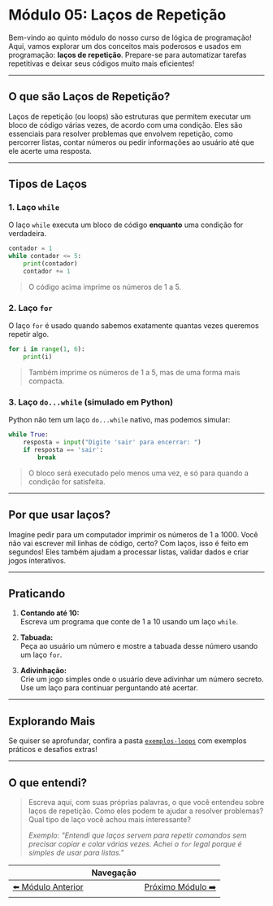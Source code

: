 # Módulo 05: Laços de Repetição

Bem-vindo ao quinto módulo do nosso curso de lógica de programação! Aqui, vamos explorar um dos conceitos mais poderosos e usados em programação: **laços de repetição**. Prepare-se para automatizar tarefas repetitivas e deixar seus códigos muito mais eficientes!

---

## O que são Laços de Repetição?

Laços de repetição (ou loops) são estruturas que permitem executar um bloco de código várias vezes, de acordo com uma condição. Eles são essenciais para resolver problemas que envolvem repetição, como percorrer listas, contar números ou pedir informações ao usuário até que ele acerte uma resposta.

---

## Tipos de Laços

### 1. **Laço `while`**

O laço `while` executa um bloco de código **enquanto** uma condição for verdadeira.

```python
contador = 1
while contador <= 5:
    print(contador)
    contador += 1
```

> O código acima imprime os números de 1 a 5.

### 2. **Laço `for`**

O laço `for` é usado quando sabemos exatamente quantas vezes queremos repetir algo.

```python
for i in range(1, 6):
    print(i)
```

> Também imprime os números de 1 a 5, mas de uma forma mais compacta.

### 3. **Laço `do...while` (simulado em Python)**

Python não tem um laço `do...while` nativo, mas podemos simular:

```python
while True:
    resposta = input("Digite 'sair' para encerrar: ")
    if resposta == 'sair':
        break
```

> O bloco será executado pelo menos uma vez, e só para quando a condição for satisfeita.

---

## Por que usar laços?

Imagine pedir para um computador imprimir os números de 1 a 1000. Você não vai escrever mil linhas de código, certo? Com laços, isso é feito em segundos! Eles também ajudam a processar listas, validar dados e criar jogos interativos.

---

## Praticando

1. **Contando até 10:**  
   Escreva um programa que conte de 1 a 10 usando um laço `while`.

2. **Tabuada:**  
   Peça ao usuário um número e mostre a tabuada desse número usando um laço `for`.

3. **Adivinhação:**  
   Crie um jogo simples onde o usuário deve adivinhar um número secreto. Use um laço para continuar perguntando até acertar.

---

## Explorando Mais

Se quiser se aprofundar, confira a pasta [`exemplos-loops`](./exemplos-loops/README.md) com exemplos práticos e desafios extras!

---

## O que entendi?

> Escreva aqui, com suas próprias palavras, o que você entendeu sobre laços de repetição. Como eles podem te ajudar a resolver problemas? Qual tipo de laço você achou mais interessante?  
>
> _Exemplo: "Entendi que laços servem para repetir comandos sem precisar copiar e colar várias vezes. Achei o `for` legal porque é simples de usar para listas."_

|   | Navegação |   |
|:-:|:----------|:-:|
| [⬅️ Módulo Anterior](../modulo-04-condicionais-tabela-verdade/README.md) |  | [Próximo Módulo ➡️](../modulo-06-funcoes-modularizacao/README.md) |
